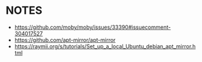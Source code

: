 NOTES
=====

 - https://github.com/moby/moby/issues/33390#issuecomment-304017527
 - https://github.com/apt-mirror/apt-mirror
 - https://raymii.org/s/tutorials/Set_up_a_local_Ubuntu_debian_apt_mirror.html
